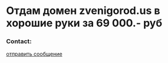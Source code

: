 # Отдам домен zvenigorod.us в хорошие руки за 69 000.- руб

### Contact:

<a href="https://api.whatsapp.com/send?phone=79151716947&text=%D0%A5%D0%BE%D1%87%D1%83%20%D0%BA%D1%83%D0%BF%D0%B8%D1%82%D1%8C%20%D0%B4%D0%BE%D0%BC%D0%B5%D0%BD%20zvenigorod.us">отправить сообщение</a>
